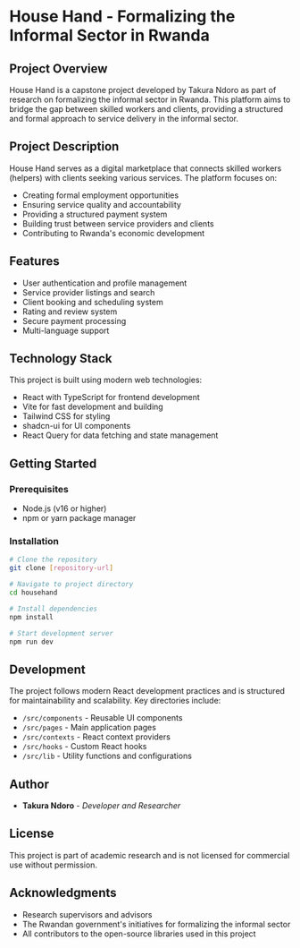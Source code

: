 # House Hand - Formalizing the Informal Sector in Rwanda

## Project Overview
House Hand is a capstone project developed by Takura Ndoro as part of research on formalizing the informal sector in Rwanda. This platform aims to bridge the gap between skilled workers and clients, providing a structured and formal approach to service delivery in the informal sector.

## Project Description
House Hand serves as a digital marketplace that connects skilled workers (helpers) with clients seeking various services. The platform focuses on:
- Creating formal employment opportunities
- Ensuring service quality and accountability
- Providing a structured payment system
- Building trust between service providers and clients
- Contributing to Rwanda's economic development

## Features
- User authentication and profile management
- Service provider listings and search
- Client booking and scheduling system
- Rating and review system
- Secure payment processing
- Multi-language support

## Technology Stack
This project is built using modern web technologies:
- React with TypeScript for frontend development
- Vite for fast development and building
- Tailwind CSS for styling
- shadcn-ui for UI components
- React Query for data fetching and state management

## Getting Started

### Prerequisites
- Node.js (v16 or higher)
- npm or yarn package manager

### Installation
```bash
# Clone the repository
git clone [repository-url]

# Navigate to project directory
cd househand

# Install dependencies
npm install

# Start development server
npm run dev
```

## Development
The project follows modern React development practices and is structured for maintainability and scalability. Key directories include:
- `/src/components` - Reusable UI components
- `/src/pages` - Main application pages
- `/src/contexts` - React context providers
- `/src/hooks` - Custom React hooks
- `/src/lib` - Utility functions and configurations

## Author
- **Takura Ndoro** - *Developer and Researcher*

## License
This project is part of academic research and is not licensed for commercial use without permission.

## Acknowledgments
- Research supervisors and advisors
- The Rwandan government's initiatives for formalizing the informal sector
- All contributors to the open-source libraries used in this project

